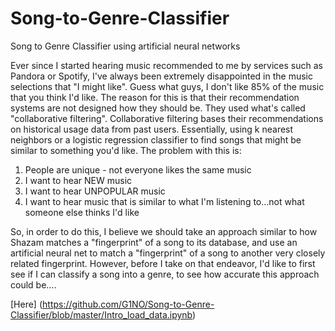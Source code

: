 # Song-to-Genre-Classifier
Song to Genre Classifier using artificial neural networks

Ever since I started hearing music recommended to me by services such as Pandora or Spotify, I've always been extremely disappointed in the music selections that "I might like". Guess what guys, I don't like 85% of the music that you think I'd like. The reason for this is that their recommendation systems are not designed how they should be. They used what's called "collaborative filtering". Collaborative filtering bases their recommendations on historical usage data from past users. Essentially, using k nearest neighbors or a logistic regression classifier to find songs that might be similar to something you'd like. 
The problem with this is:   
1. People are unique - not everyone likes the same music
2. I want to hear NEW music
3. I want to hear UNPOPULAR music
4. I want to hear music that is similar to what I'm listening to...not what someone else thinks I'd like

So, in order to do this, I believe we should take an approach similar to how Shazam matches a "fingerprint" of a song to its database, and use an artificial neural net to match a "fingerprint" of a song to another very closely related fingerprint. However, before I take on that endeavor, I'd like to first see if I can classify a song into a genre, to see how accurate this approach could be....

  [Here] (https://github.com/G1NO/Song-to-Genre-Classifier/blob/master/Intro_load_data.ipynb)
